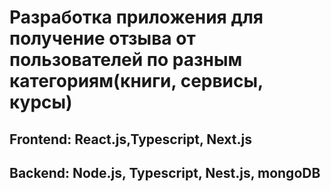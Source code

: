 # Разработка приложения для получение отзыва от пользователей по разным категориям(книги, сервисы, курсы)
## Frontend: React.js,Typescript, Next.js
## Backend: Node.js, Typescript, Nest.js, mongoDB
